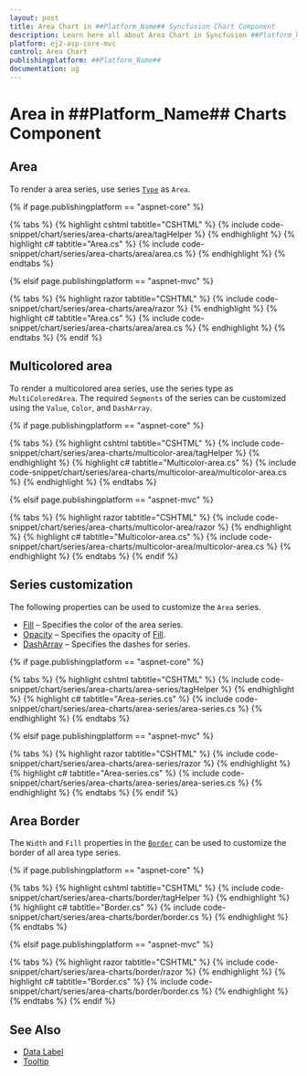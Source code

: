 ```yaml
---
layout: post
title: Area Chart in ##Platform_Name## Syncfusion Chart Component
description: Learn here all about Area Chart in Syncfusion ##Platform_Name## Chart component of Syncfusion Essential JS 2 and more.
platform: ej2-asp-core-mvc
control: Area Chart
publishingplatform: ##Platform_Name##
documentation: ug
---
```



# Area in ##Platform_Name## Charts Component

## Area

To render a area series, use series [`Type`](https://help.syncfusion.com/cr/aspnetcore-js2/Syncfusion.EJ2.Charts.ChartSeries.html#Syncfusion_EJ2_Charts_ChartSeries_Type) as `Area`.

{% if page.publishingplatform == "aspnet-core" %}

{% tabs %}
{% highlight cshtml tabtitle="CSHTML" %}
{% include code-snippet/chart/series/area-charts/area/tagHelper %}
{% endhighlight %}
{% highlight c# tabtitle="Area.cs" %}
{% include code-snippet/chart/series/area-charts/area/area.cs %}
{% endhighlight %}
{% endtabs %}

{% elsif page.publishingplatform == "aspnet-mvc" %}

{% tabs %}
{% highlight razor tabtitle="CSHTML" %}
{% include code-snippet/chart/series/area-charts/area/razor %}
{% endhighlight %}
{% highlight c# tabtitle="Area.cs" %}
{% include code-snippet/chart/series/area-charts/area/area.cs %}
{% endhighlight %}
{% endtabs %}
{% endif %}



## Multicolored area

To render a multicolored area series, use the series type as `MultiColoredArea`. The required `Segments` of the series can be customized using the `Value`, `Color`, and `DashArray`.

{% if page.publishingplatform == "aspnet-core" %}

{% tabs %}
{% highlight cshtml tabtitle="CSHTML" %}
{% include code-snippet/chart/series/area-charts/multicolor-area/tagHelper %}
{% endhighlight %}
{% highlight c# tabtitle="Multicolor-area.cs" %}
{% include code-snippet/chart/series/area-charts/multicolor-area/multicolor-area.cs %}
{% endhighlight %}
{% endtabs %}

{% elsif page.publishingplatform == "aspnet-mvc" %}

{% tabs %}
{% highlight razor tabtitle="CSHTML" %}
{% include code-snippet/chart/series/area-charts/multicolor-area/razor %}
{% endhighlight %}
{% highlight c# tabtitle="Multicolor-area.cs" %}
{% include code-snippet/chart/series/area-charts/multicolor-area/multicolor-area.cs %}
{% endhighlight %}
{% endtabs %}
{% endif %}



## Series customization

The following properties can be used to customize the `Area` series.

* [Fill](https://help.syncfusion.com/cr/aspnetcore-js2/Syncfusion.EJ2.Charts.ChartSeries.html#Syncfusion_EJ2_Charts_ChartSeries_Fill) – Specifies the color of the area series.
* [Opacity](https://help.syncfusion.com/cr/aspnetcore-js2/Syncfusion.EJ2.Charts.ChartSeries.html#Syncfusion_EJ2_Charts_ChartSeries_Opacity) – Specifies the opacity of [Fill](https://help.syncfusion.com/cr/aspnetcore-js2/Syncfusion.EJ2.Charts.ChartSeries.html#Syncfusion_EJ2_Charts_ChartSeries_Fill).
* [DashArray](https://help.syncfusion.com/cr/aspnetcore-js2/Syncfusion.EJ2.Charts.ChartSeries.html#Syncfusion_EJ2_Charts_ChartSeries_DashArray) – Specifies the dashes for series.

{% if page.publishingplatform == "aspnet-core" %}

{% tabs %}
{% highlight cshtml tabtitle="CSHTML" %}
{% include code-snippet/chart/series/area-charts/area-series/tagHelper %}
{% endhighlight %}
{% highlight c# tabtitle="Area-series.cs" %}
{% include code-snippet/chart/series/area-charts/area-series/area-series.cs %}
{% endhighlight %}
{% endtabs %}

{% elsif page.publishingplatform == "aspnet-mvc" %}

{% tabs %}
{% highlight razor tabtitle="CSHTML" %}
{% include code-snippet/chart/series/area-charts/area-series/razor %}
{% endhighlight %}
{% highlight c# tabtitle="Area-series.cs" %}
{% include code-snippet/chart/series/area-charts/area-series/area-series.cs %}
{% endhighlight %}
{% endtabs %}
{% endif %}



## Area Border

The `Width` and `Fill` properties in the [`Border`](https://help.syncfusion.com/cr/aspnetcore-js2/Syncfusion.EJ2.Charts.ChartSeries.html#Syncfusion_EJ2_Charts_ChartSeries_Border) can be used to customize the border of all area type series.

{% if page.publishingplatform == "aspnet-core" %}

{% tabs %}
{% highlight cshtml tabtitle="CSHTML" %}
{% include code-snippet/chart/series/area-charts/border/tagHelper %}
{% endhighlight %}
{% highlight c# tabtitle="Border.cs" %}
{% include code-snippet/chart/series/area-charts/border/border.cs %}
{% endhighlight %}
{% endtabs %}

{% elsif page.publishingplatform == "aspnet-mvc" %}

{% tabs %}
{% highlight razor tabtitle="CSHTML" %}
{% include code-snippet/chart/series/area-charts/border/razor %}
{% endhighlight %}
{% highlight c# tabtitle="Border.cs" %}
{% include code-snippet/chart/series/area-charts/border/border.cs %}
{% endhighlight %}
{% endtabs %}
{% endif %}



## See Also

* [Data Label](https://help.syncfusion.com/cr/aspnetcore-js2/Syncfusion.EJ2.Charts.ChartDataLabelSettings.html)
* [Tooltip](https://help.syncfusion.com/cr/aspnetcore-js2/Syncfusion.EJ2.Charts.ChartTooltipSettings.html)